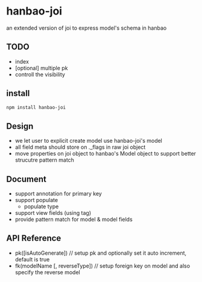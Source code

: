 # hanbao-joi
an extended version of joi to express model's schema in hanbao


## TODO
* index
* [optional] multiple pk
* controll the visibility


## install
```bash
npm install hanbao-joi
```

## Design
* we let user to explicit create model use hanbao-joi's model
* all field meta should store on ._flags in raw joi object
* move properties on joi object to hanbao's Model object to support better strucutre pattern match


## Document
* support annotation for primary key
* support populate
    * populate type
* support view fields (using tag)
* provide pattern match for model & model fields


## API Reference

* pk([isAutoGenerate]) // setup pk and optionally set it auto increment, default is true
* fk(modelName [, reverseType]) // setup foreign key on model and also specify the reverse model